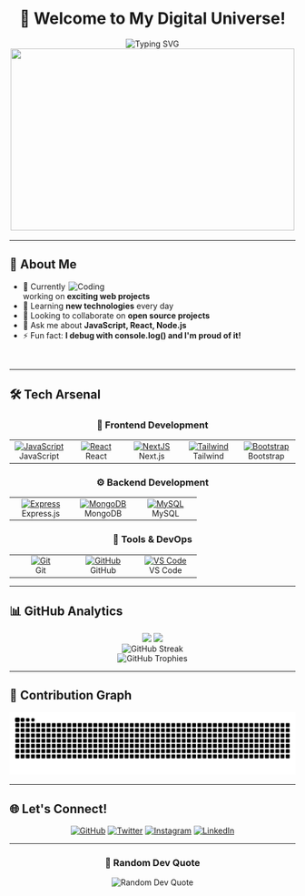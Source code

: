 <div align="center">
  
# 👋 Welcome to My Digital Universe!

<img src="https://readme-typing-svg.herokuapp.com?font=Fira+Code&size=32&duration=2800&pause=2000&color=A9FEF7&center=true&vCenter=true&width=940&lines=Full+Stack+Developer;Tech+Enthusiast;Problem+Solver;Always+Learning+New+Things" alt="Typing SVG" />

<img src="https://user-images.githubusercontent.com/74038190/225813708-98b745f2-7d22-48cf-9150-083f1b00d6c9.gif" width="500" height="320" />

</div>

---

## 🚀 About Me

<img align="right" alt="Coding" width="400" src="https://user-images.githubusercontent.com/74038190/229223263-cf2e4b07-2615-4f87-9c38-e37600f8381a.gif">

- 🔭 Currently working on **exciting web projects**
- 🌱 Learning **new technologies** every day
- 👯 Looking to collaborate on **open source projects**
- 💬 Ask me about **JavaScript, React, Node.js**
- ⚡ Fun fact: **I debug with console.log() and I'm proud of it!**

<br clear="both"/>

---

## 🛠️ Tech Arsenal

<div align="center">

### 🎨 Frontend Development
<table>
<tr>
<td align="center" width="96">
<a href="https://developer.mozilla.org/en-US/docs/Web/JavaScript">
<img src="https://techstack-generator.vercel.app/js-icon.svg" alt="JavaScript" width="65" height="65" />
</a>
<br>JavaScript
</td>
<td align="center" width="96">
<a href="https://reactjs.org/">
<img src="https://techstack-generator.vercel.app/react-icon.svg" alt="React" width="65" height="65" />
</a>
<br>React
</td>
<td align="center" width="96">
<a href="https://nextjs.org/">
<img src="https://skillicons.dev/icons?i=nextjs" width="65" height="65" alt="NextJS" />
</a>
<br>Next.js
</td>
<td align="center" width="96">
<a href="https://tailwindcss.com/">
<img src="https://skillicons.dev/icons?i=tailwind" width="65" height="65" alt="Tailwind" />
</a>
<br>Tailwind
</td>
<td align="center" width="96">
<a href="https://getbootstrap.com/">
<img src="https://skillicons.dev/icons?i=bootstrap" width="65" height="65" alt="Bootstrap" />
</a>
<br>Bootstrap
</td>
</tr>
</table>

### ⚙️ Backend Development
<table>
<tr>
<td align="center" width="96">
<a href="https://expressjs.com/">
<img src="https://skillicons.dev/icons?i=express" width="65" height="65" alt="Express" />
</a>
<br>Express.js
</td>
<td align="center" width="96">
<a href="https://www.mongodb.com/">
<img src="https://skillicons.dev/icons?i=mongodb" width="65" height="65" alt="MongoDB" />
</a>
<br>MongoDB
</td>
<td align="center" width="96">
<a href="https://www.mysql.com/">
<img src="https://techstack-generator.vercel.app/mysql-icon.svg" alt="MySQL" width="65" height="65" />
</a>
<br>MySQL
</td>
</tr>
</table>

### 🔧 Tools & DevOps
<table>
<tr>
<td align="center" width="96">
<a href="https://git-scm.com/">
<img src="https://skillicons.dev/icons?i=git" width="65" height="65" alt="Git" />
</a>
<br>Git
</td>
<td align="center" width="96">
<a href="https://github.com/">
<img src="https://skillicons.dev/icons?i=github" width="65" height="65" alt="GitHub" />
</a>
<br>GitHub
</td>
<td align="center" width="96">
<a href="https://code.visualstudio.com/">
<img src="https://skillicons.dev/icons?i=vscode" width="65" height="65" alt="VS Code" />
</a>
<br>VS Code
</td>
</tr>
</table>

</div>

---

## 📊 GitHub Analytics

<div align="center">
<img height="180em" src="https://github-readme-stats.vercel.app/api?username=Randyyy21&show_icons=true&theme=tokyonight&include_all_commits=true&count_private=true"/>
<img height="180em" src="https://github-readme-stats.vercel.app/api/top-langs/?username=Randyyy21&layout=compact&langs_count=7&theme=tokyonight"/>
</div>

<div align="center">
<img src="https://github-readme-streak-stats.herokuapp.com/?user=Randyyy21&theme=tokyonight" alt="GitHub Streak" />
</div>

<div align="center">
<img src="https://github-profile-trophy.vercel.app/?username=Randyyy21&theme=tokyonight&row=1&column=7" alt="GitHub Trophies" />
</div>

---

## 🐍 Contribution Graph

<div align="center">
<img src="https://github.com/Randyyy21/Randyyy21/blob/output/snake.svg" alt="Snake animation" />
</div>

---

## 🌐 Let's Connect!

<div align="center">

[![GitHub](https://img.shields.io/badge/GitHub-100000?style=for-the-badge&logo=github&logoColor=white)](https://github.com/Randyyy21)
[![Twitter](https://img.shields.io/badge/Twitter-1DA1F2?style=for-the-badge&logo=twitter&logoColor=white)](https://twitter.com/exty65)
[![Instagram](https://img.shields.io/badge/Instagram-E4405F?style=for-the-badge&logo=instagram&logoColor=white)](https://instagram.com/randy85__)
[![LinkedIn](https://img.shields.io/badge/LinkedIn-0077B5?style=for-the-badge&logo=linkedin&logoColor=white)](https://linkedin.com/in/your-profile)

</div>

---

<div align="center">

### 💭 Random Dev Quote
<img src="https://quotes-github-readme.vercel.app/api?type=horizontal&theme=tokyonight" alt="Random Dev Quote"/>

</div>
